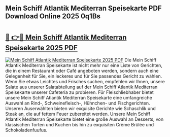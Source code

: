 ## Mein Schiff Atlantik Mediterran Speisekarte PDF Download Online 2025 0q1Bs

# <h2><a href="http://gc70zpp.nevu.top/?p=Mein+Schiff+Atlantik+Mediterran+Speisekarte">🔗 👉🔴 Mein Schiff Atlantik Mediterran Speisekarte 2025 PDF</a></h2>

[![Mein Schiff Atlantik Mediterran Speisekarte 2025 PDF](https://i.imgur.com/dBaPXMq.png)](http://gc70zpp.nevu.top/?p=Mein+Schiff+Atlantik+Mediterran+Speisekarte)
Die Mein Schiff Atlantik Mediterran Speisekarte ist nicht mehr nur eine Liste von Gerichten, die in einem Restaurant oder Café angeboten werden, sondern auch eine Gelegenheit für Sie, ein leckeres und für Sie passendes Gericht zu wählen. Wenn Sie etwas Leichtes und Frisches suchen, empfehlen wir Ihnen, unsere Salate aus unserer Salatabteilung auf der Mein Schiff Atlantik Mediterran Speisekarte unserer Cafeteria zu probieren. Für Fleischliebhaber bietet unsere Mein Schiff Atlantik Mediterran Speisekarte eine umfangreiche Auswahl an Rind-, Schweinefleisch-, Hühnchen- und Fischgerichten. Unseren Auserwählten bieten wir exquisite Gerichte wie Schaschlik und Steak an, die auf fettem Feuer zubereitet werden. Unsere Mein Schiff Atlantik Mediterran Speisekarte bietet eine große Auswahl an Desserts, von klassischen Torten und Kuchen bis hin zu exquisiten Crème Brûlée und Schokoladenfuufus.
